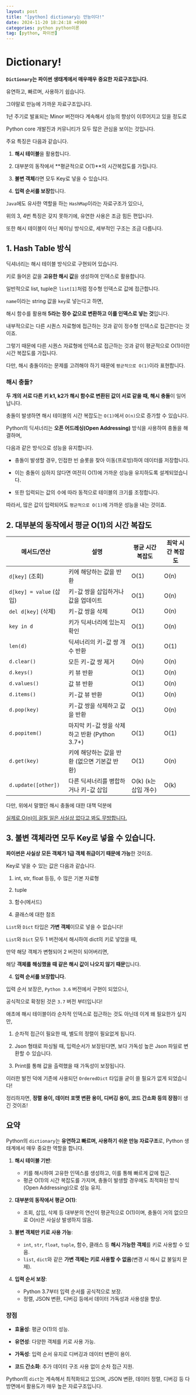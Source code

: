 ```yaml
---
layout: post
title: "[python] dictionary는 만능이다!"
date: 2024-11-20 18:24:18 +0900
categories: python python이론
tag: [python, 파이썬]
---
```


# **Dictionary!**

**`Dictionary`는 파이썬 생태계에서 매우매우 중요한 자료구조입니다.**

유연하고, 빠르며, 사용하기 쉽습니다.

그야말로 만능에 가까운 자료구조입니다.

1년 주기로 발표되는 Minor 버전마다 계속해서 성능의 향상이 이루어지고 있을 정도로

Python core 개발진과 커뮤니티가 모두 많은 관심을 보이는 것입니다.

주요 특징은 다음과 같습니다.

1. **해시 테이블**을 활용합니다.

2. 대부분의 동작에서 **평균적으로 O(1)**의 시간복잡도를 가집니다.

3. **불변 객체**라면 모두 Key로 넣을 수 있습니다.

4. **입력 순서를 보장**합니다.

`Java`에도 유사한 역할을 하는 `HashMap`이라는 자료구조가 있으나,

위의 3, 4번 특징은 갖지 못하기에, 유연한 사용은 조금 힘든 편입니다.

또한 해시 테이블이 아닌 체이닝 방식으로, 세부적인 구조는 조금 다릅니다.

## **1. Hash Table 방식**

딕셔너리는 해시 테이블 방식으로 구현되어 있습니다.

키로 들어온 값을 **고유한 해시 값**을 생성하여 인덱스로 활용합니다.

일반적으로 list, tuple은 `list[1]`처럼 정수형 인덱스로 값에 접근합니다.

`name`이라는 string 값을 `key`로 넣는다고 하면,

해시 함수를 활용해 **5라는 정수 값으로 변환하고 이를 인덱스로 넣는 것**입니다.

내부적으로는 다른 시퀀스 자료형에 접근하는 것과 같이 정수형 인덱스로 접근한다는 것이죠.

그렇기 때문에 다른 시퀀스 자료형에 인덱스로 접근하는 것과 같이 평균적으로 O(1)이란 시간 복잡도를 가집니다.

다만, 해시 충돌이라는 문제를 고려해야 하기 때문에 `평균적으로 O(1)`이라 표현합니다.

### **해시 충돌?**

**두 개의 서로 다른 키 k1, k2가 해시 함수로 변환된 값이 서로 같을 때, 해시 충돌**이 일어납니다.

충돌이 발생하면 해시 테이블의 시간 복잡도는 `O(1)`에서 `O(n)`으로 증가할 수 있습니다.

Python의 딕셔너리는 **오픈 어드레싱(Open Addressing)** 방식을 사용하여 충돌을 해결하며,

다음과 같은 방식으로 성능을 유지합니다.

- 충돌이 발생할 경우, 인접한 빈 슬롯을 찾아 이동(프로빙)하여 데이터를 저장합니다.

- 이는 충돌이 심하지 않다면 여전히 O(1)에 가까운 성능을 유지하도록 설계되었습니다.

- 또한 입력되는 값의 수에 따라 동적으로 테이블의 크기를 조정합니다.

따라서, 많은 값이 입력되어도 `평균적으로 O(1)`에 가까운 성능을 내는 것이죠.

## **2. 대부분의 동작에서 평균 O(1)의 시간 복잡도**

| **메서드/연산**         | **설명**                                       | **평균 시간 복잡도** | **최악 시간 복잡도** |
|-------------------------|-----------------------------------------------|-----------------------|-----------------------|
| `d[key]` (조회)         | 키에 해당하는 값을 반환                        | O(1)                 | O(n)                 |
| `d[key] = value` (삽입) | 키-값 쌍을 삽입하거나 값을 업데이트             | O(1)                 | O(n)                 |
| `del d[key]` (삭제)     | 키-값 쌍을 삭제                               | O(1)                 | O(n)                 |
| `key in d`              | 키가 딕셔너리에 있는지 확인                   | O(1)                 | O(n)                 |
| `len(d)`                | 딕셔너리의 키-값 쌍 개수 반환                 | O(1)                 | O(1)                 |
| `d.clear()`             | 모든 키-값 쌍 제거                            | O(n)                 | O(n)                 |
| `d.keys()`              | 키 뷰 반환                                    | O(1)                 | O(n)                 |
| `d.values()`            | 값 뷰 반환                                    | O(1)                 | O(n)                 |
| `d.items()`             | 키-값 뷰 반환                                 | O(1)                 | O(n)                 |
| `d.pop(key)`            | 키-값 쌍을 삭제하고 값을 반환                 | O(1)                 | O(n)                 |
| `d.popitem()`           | 마지막 키-값 쌍을 삭제하고 반환 (Python 3.7+) | O(1)                 | O(1)                 |
| `d.get(key)`            | 키에 해당하는 값을 반환 (없으면 기본값 반환)  | O(1)                 | O(n)                 |
| `d.update([other])`     | 다른 딕셔너리를 병합하거나 키-값 삽입         | O(k) (`k`는 삽입 개수)| O(k)                 |

다만, 위에서 말했던 해시 충돌에 대한 대책 덕분에 

<u>실제로 O(n)이 걸릴 일은 사실상 없다고 봐도 무방합니다.</u>

## **3. 불변 객체라면 모두 Key로 넣을 수 있습니다.**

**파이썬은 사실상 모든 객체가 1급 객체 취급이기 때문에 가능**한 것이죠.

Key로 넣을 수 있는 값은 다음과 같습니다.

1. int, str, float 등등, 수 많은 기본 자료형

2. tuple

3. 함수(메서드)

4. 클래스에 대한 참조

`List`와 `Dict` 타입은 **가변 객체**이므로 넣을 수 없습니다!

`List`와 `Dict` 모두 1 버전에서 해시하여 dict의 키로 넣었을 때,

만약 해당 객체가 변형되어 2 버전이 되어버리면,

해당 **객체를 해싱했을 때 같은 해시 값이 나오지 않기 때문**입니다.

4. **입력 순서를 보장합니다.**

입력 순서 보장은, `Python 3.6` 버전에서 구현이 되었으나,

공식적으로 확정된 것은 `3.7` 버전 부터입니다!

애초에 해시 테이블이라 순차적 인덱스로 접근하는 것도 아닌데 이게 왜 필요한가 싶지만,

1. 순차적 접근이 필요한 때, 별도의 정렬이 필요없게 됩니다.

2. Json 형태로 파싱될 때, 입력순서가 보장된다면, 보다 가독성 높은 Json 파일로 변환할 수 있습니다.

3. Print를 통해 값을 출력했을 때 가독성이 보장됩니다.

이러한 발전 덕에 기존에 사용되던 `OrderedDict` 타입을 굳이 쓸 필요가 없게 되었습니다!

정리하자면, **정렬 용이, 데이터 포맷 변환 용이, 디버깅 용이, 코드 간소화 등의 장점**이 생긴 것이죠!

## **요약**

Python의 `dictionary`는 **유연하고 빠르며, 사용하기 쉬운 만능 자료구조**로, Python 생태계에서 매우 중요한 역할을 합니다. 

1. **해시 테이블 기반**:
   - 키를 해시하여 고유한 인덱스를 생성하고, 이를 통해 빠르게 값에 접근.
   - 평균 O(1)의 시간 복잡도를 가지며, 충돌이 발생할 경우에도 최적화된 방식(Open Addressing)으로 성능 유지.

2. **대부분의 동작에서 평균 O(1)**:
   - 조회, 삽입, 삭제 등 대부분의 연산이 평균적으로 O(1)이며, 충돌이 거의 없으므로 O(n)은 사실상 발생하지 않음.

3. **불변 객체만 키로 사용 가능**:
   - `int`, `str`, `float`, `tuple`, 함수, 클래스 등 **해시 가능한 객체**를 키로 사용할 수 있음.
   - `list`, `dict`와 같은 **가변 객체는 키로 사용할 수 없음**(변경 시 해시 값 불일치 문제).

4. **입력 순서 보장**:
   - Python 3.7부터 입력 순서를 공식적으로 보장.
   - 정렬, JSON 변환, 디버깅 등에서 데이터 가독성과 사용성을 향상.

### **장점**

- **효율성**: 평균 O(1)의 성능.

- **유연성**: 다양한 객체를 키로 사용 가능.

- **가독성**: 입력 순서 유지로 디버깅과 데이터 변환이 용이.

- **코드 간소화**: 추가 데이터 구조 사용 없이 순차 접근 지원.

Python의 `dict`는 계속해서 최적화되고 있으며, JSON 변환, 데이터 정렬, 디버깅 등 다방면에서 활용도가 매우 높은 자료구조입니다.